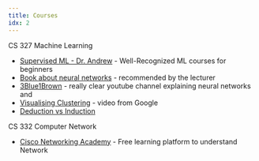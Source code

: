 ```yaml
---
title: Courses
idx: 2
---
```


CS 327 Machine Learning

- [Supervised ML - Dr. Andrew](https://www.coursera.org/learn/machine-learning) - Well-Recognized ML courses for beginners
- [Book about neural networks](http://neuralnetworksanddeeplearning.com/chap1.html) - recommended by the lecturer
- [3Blue1Brown](https://www.youtube.com/watch?v=aircAruvnKk&list=PLZHQObOWTQDNU6R1_67000Dx_ZCJB-3pi) - really clear youtube channel explaining neural networks and
- [Visualising Clustering](https://www.youtube.com/watch?v=wvsE8jm1GzE) - video from Google
- [Deduction vs Induction](https://www.youtube.com/watch?v=iRcNQkWNWNk)

CS 332 Computer Network

- [Cisco Networking Academy](http://cisco.num.edu.mn/CCNA_R&S1/index.html) - Free learning platform to understand Network
